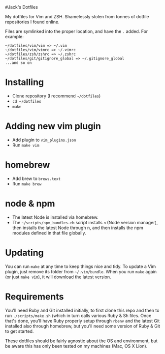 #Jack's Dotfiles

My dotfiles for Vim and ZSH. Shamelessly stolen from tonnes of dotfile repositories I found online.

Files are symlinked into the proper location, and have the `.` added. For example:

```
~/dotfiles/vim/vim => ~/.vim
~/dotfiles/vim/vimrc => ~/.vimrc
~/dotfiles/zsh/zshrc => ~/.zshrc
~/dotfiles/git/gitignore_global => ~/.gitignore_global
...and so on
```

# Installing

- Clone repository (I recommend `~/dotfiles`)
- `cd ~/dotfiles`
- `make`

# Adding new vim plugin
- Add plugin to `vim_plugins.json`
- Run `make vim`

# homebrew
- Add brew to `brews.text`
- Run `make brew`

# node & npm
- The latest Node is installed via homebrew.
- The `~/scripts/npm_bundles.rb` script installs `n` (Node version manager), then installs the latest Node through n, and then installs the npm modules defined in that file globally.


# Updating
You can run `make` at any time to keep things nice and tidy. To update a Vim plugin, just remove its folder from `~/.vim/bundle`. When you run `make` again (or just `make vim`), it will download the latest version.

# Requirements

You'll need Ruby and Git installed initially, to first clone this repo and then to run `./scripts/make.sh` (which in turn calls various Ruby & Sh files. Once that's done, you'll have Ruby properly setup through `rbenv` and the latest Git installed also through homebrew, but you'll need some version of Ruby & Git to get started.

These dotfiles should be fairly agnostic about the OS and environment, but be aware this has only been tested on my machines (Mac, OS X Lion).

